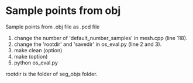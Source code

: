 # Sample points from obj

Sample points from .obj file as .pcd file
1. change the number of 'default_number_samples' in mesh.cpp (line 118).
2. change the 'rootdir' and 'savedir' in os_eval.py (line 2 and 3). 
3. make clean (option) 
4. make (option)
5. python os_eval.py

rootdir is the folder of seg_objs folder.
